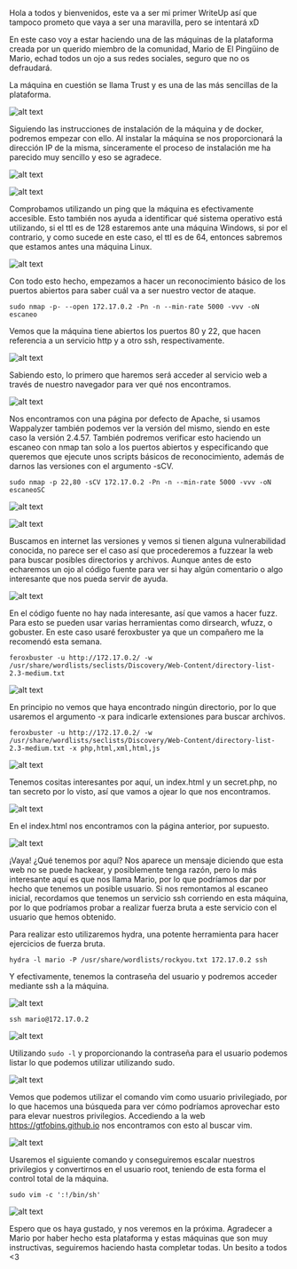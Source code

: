 Hola a todos y bienvenidos, este va a ser mi primer WriteUp así que tampoco prometo que vaya a ser una maravilla, pero se intentará xD

En este caso voy a estar haciendo una de las máquinas de la plataforma creada por un querido miembro de la comunidad, Mario de El Pingüino de Mario, echad todos un ojo a sus redes sociales, seguro que no os defraudará.

La máquina en cuestión se llama Trust y es una de las más sencillas de la plataforma.

![alt text](images/image.png)

Siguiendo las instrucciones de instalación de la máquina y de docker, podremos empezar con ello. Al instalar la máquina se nos proporcionará la dirección IP de la misma, sinceramente el proceso de instalación me ha parecido muy sencillo y eso se agradece.

![alt text](images/image-1.png)

![alt text](images/image-2.png)

Comprobamos utilizando un ping que la máquina es efectivamente accesible. Esto también nos ayuda a identificar qué sistema operativo está utilizando, si el ttl es de 128 estaremos ante una máquina Windows, si por el contrario, y como sucede en este caso, el ttl es de 64, entonces sabremos que estamos antes una máquina Linux.

![alt text](images/image-3.png)

Con todo esto hecho, empezamos a hacer un reconocimiento básico de los puertos abiertos para saber cuál va a ser nuestro vector de ataque.

`sudo nmap -p- --open 172.17.0.2 -Pn -n --min-rate 5000 -vvv -oN escaneo`

Vemos que la máquina tiene abiertos los puertos 80 y 22, que hacen referencia a un servicio http y a otro ssh, respectivamente.

![alt text](images/image-4.png)

Sabiendo esto, lo primero que haremos será acceder al servicio web a través de nuestro navegador para ver qué nos encontramos.

![alt text](images/image-5.png)

Nos encontramos con una página por defecto de Apache, si usamos Wappalyzer también podemos ver la versión del mismo, siendo en este caso la versión 2.4.57. También podremos verificar esto haciendo un escaneo con nmap tan solo a los puertos abiertos y especificando que queremos que ejecute unos scripts básicos de reconocimiento, además de darnos las versiones con el argumento -sCV.

`sudo nmap -p 22,80 -sCV 172.17.0.2 -Pn -n --min-rate 5000 -vvv -oN escaneoSC`

![alt text](images/image-6.png)

![alt text](images/image-7.png)

Buscamos en internet las versiones y vemos si tienen alguna vulnerabilidad conocida, no parece ser el caso así que procederemos a fuzzear la web para buscar posibles directorios y archivos. Aunque antes de esto echaremos un ojo al código fuente para ver si hay algún comentario o algo interesante que nos pueda servir de ayuda.

![alt text](images/image-8.png)

En el código fuente no hay nada interesante, así que vamos a hacer fuzz. Para esto se pueden usar varias herramientas como dirsearch, wfuzz, o gobuster. En este caso usaré feroxbuster ya que un compañero me la recomendó esta semana. 

`feroxbuster -u http://172.17.0.2/ -w /usr/share/wordlists/seclists/Discovery/Web-Content/directory-list-2.3-medium.txt`

![alt text](images/image-9.png)

En principio no vemos que haya encontrado ningún directorio, por lo que usaremos el argumento -x para indicarle extensiones para buscar archivos.

`feroxbuster -u http://172.17.0.2/ -w /usr/share/wordlists/seclists/Discovery/Web-Content/directory-list-2.3-medium.txt -x php,html,xml,html,js`

![alt text](images/image-10.png)

Tenemos cositas interesantes por aquí, un index.html y un secret.php, no tan secreto por lo visto, así que vamos a ojear lo que nos encontramos.

![alt text](images/image-11.png)

En el index.html nos encontramos con la página anterior, por supuesto.

![alt text](images/image-12.png)

¡Vaya! ¿Qué tenemos por aquí? Nos aparece un mensaje diciendo que esta web no se puede hackear, y posiblemente tenga razón, pero lo más interesante aquí es que nos llama Mario, por lo que podríamos dar por hecho que tenemos un posible usuario. Si nos remontamos al escaneo inicial, recordamos que tenemos un servicio ssh corriendo en esta máquina, por lo que podríamos probar a realizar fuerza bruta a este servicio con el usuario que hemos obtenido.

Para realizar esto utilizaremos hydra, una potente herramienta para hacer ejercicios de fuerza bruta.

`hydra -l mario -P /usr/share/wordlists/rockyou.txt 172.17.0.2 ssh`

Y efectivamente, tenemos la contraseña del usuario y podremos acceder mediante ssh a la máquina.

![alt text](images/image-13.png)

`ssh mario@172.17.0.2`

![alt text](images/image-14.png)

Utilizando `sudo -l` y proporcionando la contraseña para el usuario podemos listar lo que podemos utilizar utilizando sudo.

![alt text](images/image-15.png)

Vemos que podemos utilizar el comando vim como usuario privilegiado, por lo que hacemos una búsqueda para ver cómo podríamos aprovechar esto para elevar nuestros privilegios. Accediendo a la web https://gtfobins.github.io nos encontramos con esto al buscar vim.

![alt text](images/image-16.png)

Usaremos el siguiente comando y conseguiremos escalar nuestros privilegios y convertirnos en el usuario root, teniendo de esta forma el control total de la máquina.

`sudo vim -c ':!/bin/sh'`

![alt text](images/image-17.png)

Espero que os haya gustado, y nos veremos en la próxima. Agradecer a Mario por haber hecho esta plataforma y estas máquinas que son muy instructivas, seguiremos haciendo hasta completar todas. Un besito a todos <3







